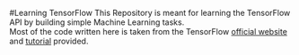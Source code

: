 #Learning TensorFlow
This Repository is meant for learning the TensorFlow API by building simple Machine Learning tasks.  
Most of the code written here is taken from the TensorFlow [official website](https://www.tensorflow.org/) and [tutorial](https://www.tensorflow.org/versions/r0.10/tutorials/index.html) provided.